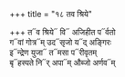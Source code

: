 +++
title = "१८ तव श्रिये"

+++
त᳓व श्रिये᳓ वि᳓ अजिहीत प᳓र्वतो  
ग᳓वां गोत्र᳓म् उद᳓सृजो य᳓द् अङ्गिरः  
इ᳓न्द्रेण युजा᳓ त᳓मसा प᳓रीवृतम्  
बृ᳓हस्पते नि᳓र् अपा᳓म् औब्जो अर्णव᳓म्